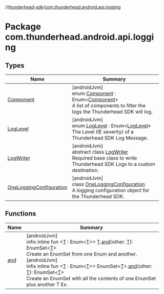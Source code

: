 //[thunderhead-sdk](../../index.md)/[com.thunderhead.android.api.logging](index.md)

# Package com.thunderhead.android.api.logging

## Types

| Name | Summary |
|---|---|
| [Component](-component/index.md) | [androidJvm]<br>enum [Component](-component/index.md) : Enum<[Component](-component/index.md)> <br>A list of components to filter the logs the Thunderhead SDK will log. |
| [LogLevel](-log-level/index.md) | [androidJvm]<br>enum [LogLevel](-log-level/index.md) : Enum<[LogLevel](-log-level/index.md)> <br>The Level (IE severity) of a Thunderhead SDK Log Message. |
| [LogWriter](-log-writer/index.md) | [androidJvm]<br>abstract class [LogWriter](-log-writer/index.md)<br>Required base class to write Thunderhead SDK Logs to a custom destination. |
| [OneLoggingConfiguration](-one-logging-configuration/index.md) | [androidJvm]<br>class [OneLoggingConfiguration](-one-logging-configuration/index.md)<br>A logging configuration object for the Thunderhead SDK. |

## Functions

| Name | Summary |
|---|---|
| [and](and.md) | [androidJvm]<br>infix inline fun <[T](and.md) : Enum<[T](and.md)>> [T](and.md).[and](and.md)(other: [T](and.md)): EnumSet<[T](and.md)><br>Create an EnumSet from one Enum<T> and another.<br>[androidJvm]<br>infix inline fun <[T](and.md) : Enum<[T](and.md)>> EnumSet<[T](and.md)>.[and](and.md)(other: [T](and.md)): EnumSet<[T](and.md)><br>Create an EnumSet with all the contents of one EnumSet<T> plus another T Ex. |

